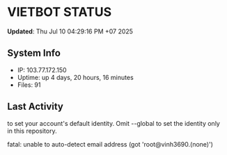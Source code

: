 # VIETBOT STATUS
**Updated**: Thu Jul 10 04:29:16 PM +07 2025

## System Info
- IP: 103.77.172.150
- Uptime: up 4 days, 20 hours, 16 minutes
- Files: 91

## Last Activity

to set your account's default identity.
Omit --global to set the identity only in this repository.

fatal: unable to auto-detect email address (got 'root@vinh3690.(none)')
